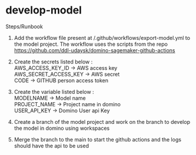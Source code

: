 # develop-model

Steps/Runbook

1) Add the workflow file present at /.github/workflows/export-model.yml to the model project. The workflow uses the scripts from the repo    https://github.com/ddl-udaysk/domino-sagemaker-github-actions

2) Create the secrets listed below : <br>
  AWS_ACCESS_KEY_ID -> AWS access key <br>
  AWS_SECRET_ACCESS_KEY -> AWS secret <br>
  CODE -> GITHUB person access token <br>

3) Create the variable listed below : <br>
  MODELNAME -> Model name <br>
  PROJECT_NAME -> Project name in domino <br>
  USER_API_KEY -> Domino User api Key <br>

4) Create a branch of the model project and work on the branch to develop the model in domino using workspaces

5) Merge the branch to the main to start the github actions and the logs should have the api to be used
